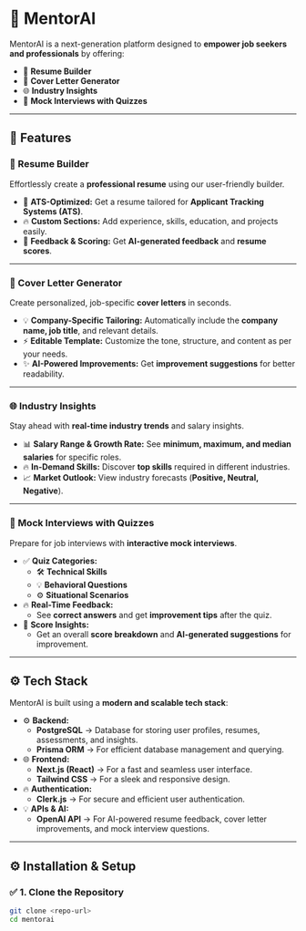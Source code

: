 # 🚀 MentorAI

MentorAI is a next-generation platform designed to **empower job seekers and professionals** by offering:

- 📝 **Resume Builder**
- 📄 **Cover Letter Generator**
- 🌐 **Industry Insights**
- 🎯 **Mock Interviews with Quizzes**

---

## 🎯 Features

### 📝 Resume Builder

Effortlessly create a **professional resume** using our user-friendly builder.

- 🌟 **ATS-Optimized:** Get a resume tailored for **Applicant Tracking Systems (ATS)**.
- 🔥 **Custom Sections:** Add experience, skills, education, and projects easily.
- 🚀 **Feedback & Scoring:** Get **AI-generated feedback** and **resume scores**.

---

### 📄 Cover Letter Generator

Create personalized, job-specific **cover letters** in seconds.

- 💡 **Company-Specific Tailoring:** Automatically include the **company name, job title**, and relevant details.
- ⚡ **Editable Template:** Customize the tone, structure, and content as per your needs.
- ✨ **AI-Powered Improvements:** Get **improvement suggestions** for better readability.

---

### 🌐 Industry Insights

Stay ahead with **real-time industry trends** and salary insights.

- 📊 **Salary Range & Growth Rate:** See **minimum, maximum, and median salaries** for specific roles.
- 🔥 **In-Demand Skills:** Discover **top skills** required in different industries.
- 📈 **Market Outlook:** View industry forecasts (**Positive, Neutral, Negative**).

---

### 🎯 Mock Interviews with Quizzes

Prepare for job interviews with **interactive mock interviews**.

- ✅ **Quiz Categories:**
  - 🛠️ **Technical Skills**
  - 💡 **Behavioral Questions**
  - ⚙️ **Situational Scenarios**
- 🔥 **Real-Time Feedback:**
  - See **correct answers** and get **improvement tips** after the quiz.
- 🚀 **Score Insights:**
  - Get an overall **score breakdown** and **AI-generated suggestions** for improvement.

---

## ⚙️ Tech Stack

MentorAI is built using a **modern and scalable tech stack**:

- ⚙️ **Backend:**
  - **PostgreSQL** → Database for storing user profiles, resumes, assessments, and insights.
  - **Prisma ORM** → For efficient database management and querying.
- 🌐 **Frontend:**
  - **Next.js (React)** → For a fast and seamless user interface.
  - **Tailwind CSS** → For a sleek and responsive design.
- 🔥 **Authentication:**
  - **Clerk.js** → For secure and efficient user authentication.
- 💡 **APIs & AI:**
  - **OpenAI API** → For AI-powered resume feedback, cover letter improvements, and mock interview questions.

---

## ⚙️ Installation & Setup

### ✅ 1. Clone the Repository

```bash
git clone <repo-url>
cd mentorai
```

